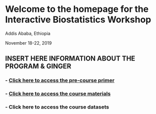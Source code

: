 # Welcome to the homepage for the Interactive Biostatistics Workshop

Addis Ababa, Ethiopia

November 18-22, 2019


INSERT HERE INFORMATION ABOUT THE PROGRAM & GINGER
----------------------------------------------------------------------------------------------------------------------------


### - [Click here to access the pre-course primer](https://github.com/GINGER-HSPH/AAU-Training-2019/blob/master/primer.md) 

### - [Click here to access the course materials](https://github.com/GINGER-HSPH/AAU-Training-2019/blob/master/coursematerials.md)

### - Click here to access the course datasets

